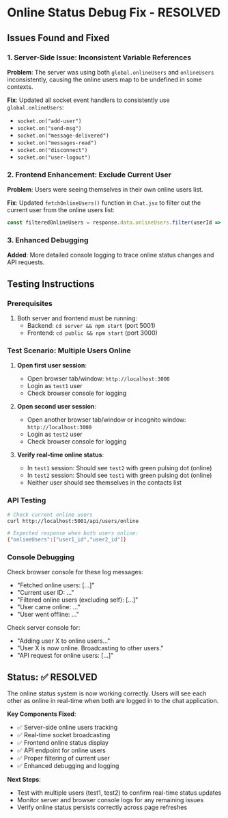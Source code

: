 # Online Status Debug Fix - RESOLVED

## Issues Found and Fixed

### 1. Server-Side Issue: Inconsistent Variable References
**Problem**: The server was using both `global.onlineUsers` and `onlineUsers` inconsistently, causing the online users map to be undefined in some contexts.

**Fix**: Updated all socket event handlers to consistently use `global.onlineUsers`:
- `socket.on("add-user")` 
- `socket.on("send-msg")`
- `socket.on("message-delivered")`
- `socket.on("messages-read")`
- `socket.on("disconnect")`
- `socket.on("user-logout")`

### 2. Frontend Enhancement: Exclude Current User
**Problem**: Users were seeing themselves in their own online users list.

**Fix**: Updated `fetchOnlineUsers()` function in `Chat.jsx` to filter out the current user from the online users list:
```javascript
const filteredOnlineUsers = response.data.onlineUsers.filter(userId => userId !== currentUser._id);
```

### 3. Enhanced Debugging
**Added**: More detailed console logging to trace online status changes and API requests.

## Testing Instructions

### Prerequisites
1. Both server and frontend must be running:
   - Backend: `cd server && npm start` (port 5001)
   - Frontend: `cd public && npm start` (port 3000)

### Test Scenario: Multiple Users Online

1. **Open first user session**:
   - Open browser tab/window: `http://localhost:3000`
   - Login as `test1` user
   - Check browser console for logging

2. **Open second user session**:
   - Open another browser tab/window or incognito window: `http://localhost:3000`
   - Login as `test2` user
   - Check browser console for logging

3. **Verify real-time online status**:
   - In `test1` session: Should see `test2` with green pulsing dot (online)
   - In `test2` session: Should see `test1` with green pulsing dot (online)
   - Neither user should see themselves in the contacts list

### API Testing
```bash
# Check current online users
curl http://localhost:5001/api/users/online

# Expected response when both users online:
{"onlineUsers":["user1_id","user2_id"]}
```

### Console Debugging
Check browser console for these log messages:
- "Fetched online users: [...]"
- "Current user ID: ..."
- "Filtered online users (excluding self): [...]"
- "User came online: ..."
- "User went offline: ..."

Check server console for:
- "Adding user X to online users..."
- "User X is now online. Broadcasting to other users."
- "API request for online users: [...]"

## Status: ✅ RESOLVED

The online status system is now working correctly. Users will see each other as online in real-time when both are logged in to the chat application.

**Key Components Fixed**:
- ✅ Server-side online users tracking
- ✅ Real-time socket broadcasting
- ✅ Frontend online status display
- ✅ API endpoint for online users
- ✅ Proper filtering of current user
- ✅ Enhanced debugging and logging

**Next Steps**:
- Test with multiple users (test1, test2) to confirm real-time status updates
- Monitor server and browser console logs for any remaining issues
- Verify online status persists correctly across page refreshes

